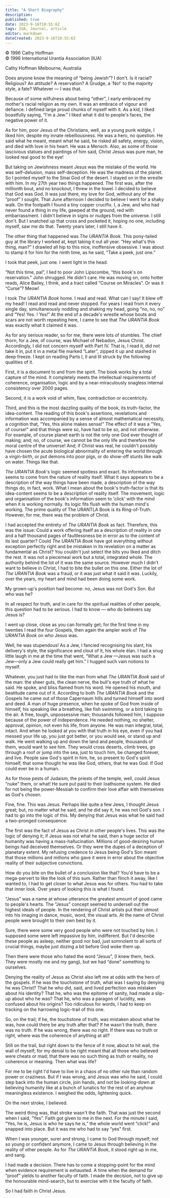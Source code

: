 ```yaml
---
title: "A Short Biography"
description: 
published: true
date: 2023-9-16T10:55:6Z
tags: IUA, Journal, article
editor: markdown
dateCreated: 2023-9-16T10:55:6Z
---
```


<p class="v-card v-sheet theme--light grey lighten-3 px-2">© 1996 Cathy Hoffman<br>© 1996 International Urantia Association (IUA)</p>

Cathy Hoffman
Melbourne, Australia

Does anyone know the meaning of “being Jewish”? I don't. Is it racial? Religious? An attitude? A reservation? A Grudge, a 'No!' to the majority style, a fate? Whatever — I was that.

Because of some wilfulness about being “other”, I early embraced my mother's racial religion as my own. It was an embrace of vigour and defiance. I defined large proud chunks of myself with it. As a kid, I liked boastfully saying, “I'm a Jew.” I liked what it did to people's faces, the negative power of it.

As for him, poor Jesus of the Christians, well, as a young punk widgie, I liked him, despite my innate rebelliousness. He was a hero, no question. He said what he meant, meant what he said, he risked all safety, energy, vision, and died with love in his heart. He was a Mensch. Also, as some of those lascivious statues and paintings of him said, Christ Jesus was pure man, he looked real good to the eye!

But taking on Jewishness meant Jesus was the mistake of the world. He was self-delusion, mass self-deception. He was the madness of the planet. So I pointed myself to the Sinai God of the desert. I stayed on in the wrestle with him. In my 27th year two things happened. The first was, after the millionth bout, and no knockout, I threw in the towel. I decided to believe that God was God. It was just there, my love for God, without any of the “proof” I sought. That June afternoon I decided to believe I went for a shaky walk. On the footpath I found a tiny copper crucifix. I, a Jew, and who had never found a thing in my life, gawped at the ground, red with embarrassment. I didn't believe in signs or nudges from the universe. I still don't. But I snatched up that cross and pocketed it, hoping no one, including myself, saw me do that. Twenty years later, I still have it.

The other thing that happened was _The URANTIA Book_. This pony-tailed guy at the library I worked at, kept taking it out all year. “Hey what's this thing, man?” I drawled all hip to this nice, inoffensive obsessive. I was about to stamp it for him for the ninth time, as he said, “Take a peek, just one.”

I took that peek, just one. I went light in the head.

“Not this time, pal”, I lied to poor John Lipscombe, “this book's on reservation.” John shrugged. He didn't care. He was moving on, onto hotter reads, Alice Bailey, I think, and a tract called “Course on Miracles”. Or was it “Curse”? Meow!

I took _The URANTIA Book_ home. I read and read. What can I say! It blew off my head! I read and read and never stopped. For years I read from it every single day, simultaneously nodding and shaking my head, going “no, no, no” and “Yes! Yes. ! Yes!” At the end of a decade's wrestle whose bouts and scars are not worth repeating here, I came to see that _The URANTIA Book_ was exactly what it claimed it was.

As for any serious reader, so for me, there were lots of stumbles. The chief thorn, for a Jew, of course, was Michael of Nebadon, Jesus Christ. Accordingly, I did not concern myself with Part IV. That is, I read it, did not take it in, put it in a metal file marked “Later”, zipped it up and stashed in deep freeze. I kept on reading Parts I, II and III struck by the following qualities of it.

First, it is a document to and from the spirit. The book works by a total capture of the mind. It completely meets the intellectual requirements of coherence, organisation, logic and by a near-miraculously snagless internal consistency over 2000 pages.

Second, it is a work void of whim, flaw, contradiction or eccentricity.

Third, and this is the most dazzling quality of the book, its truth-factor, the idea-content. The reading of this book's assertions, revelations and information was accompanied by a sense of almost mathematical necessity, a cognition that, “Yes, this alone makes sense!” The effect of it was a “Yes, of course!” and that things were so, have had to be so, and not otherwise. For example, of course planet earth is not the only one God ever thought of making; and; no, of course, we cannot be the only life and therefore the moral centre of the universe! And; if Christ was real, he couldn't possibly have chosen the acute biological abnormality of entering the world through a virgin-birth, or put demons into poor pigs, or do show-off stunts like walk on water. Things like that.

_The URANTIA Book_'s logic seemed spotless and exact. Its information seems to come from the nature of reality itself. What it says appears to be a description of the way things have been made, a description of the way things do, in fact, work. What I mean about the book's truth-factor is that its idea-content seems to be a description of reality itself. The movement, logic and organisation of the book's information seem to 'click' with the mind when it is working normally. Its logic fits flush with the human mind's working. The prime quality of The URANTLA Book is its Ring-of-Truth. However, for me, there was the problem of Christ.

I had accepted the entirety of _The URANTIA Book_ as fact. Therefore, this was the issue: Could a work offering itself as a description of reality in one and a half thousand pages of faultlessness be in error as to the content of its last quarter? Could _The URANTIA Book_ have got everything without exception perfectly right and be mistaken in its revelation on a matter as fundamental as Christ? You couldn't just select the bits you liked and ditch the rest. It was not a piecemeal work but a total, integrated whole. The authority behind the lot of it was the same source. However much I didn't want to believe in Christ, I had to bite the bullet on this one. Either the lot of _The URANTIA Book_ was a fraud, or it was just what it said it was. Luckily, over the years, my heart and mind had been doing some work.

My grown-up's position had become: no, Jesus was not God's Son. But who was he?

In all respect for truth, and in care for the spiritual realities of other people, this question had to be serious. I had to know — who do believers say Jesus is?

I went up close, close as you can formally get; for the first time in my twenties I read the four Gospels, then again the ampler work of _The URANTIA Book_ on who Jesus was.

Well, he was stupendous! As a Jew, I fancied recognising his slant, his delivery's style, the significance and clout of it, his whole élan. I had a snug little laugh in me at the time that went, “What a Jew —Jesus was such a Jew—only a Jew could really get him.” I hugged such vain notions to myself.

Whatever, you just had to like the man from what _The URANTIA Book_ said of the man: the sheer guts, the clean nerve, the bull's eye truth of what he said. He spoke, and bliss flamed from his word. He opened his mouth, and beatitude came out of it. According to both _The URANTIA Book_ and the Gospels he came out of those Capernaum hills and turned himself into word and deed. A man of huge presence, when he spoke of God from inside of himself, his speaking like a breathing, like fish swimming, or a bird taking to the air. A free, tough, unpossessive man; thousands followed him, I suppose because of the power of independence. He needed nothing, no shelter, approval, opinion, not even his life, from anyone. He was man integral, total, intact. And when he looked at you with that truth in his eye, even if you had messed your life up, you just got better, or you would see, or stand up and walk. He went walking up and down the land and people, thousands of them, would want to see him. They would cross deserts, climb trees, go through a roof or jump into the sea, just to touch him, be changed forever, and live. People saw God's spirit in him, he, so present to God's spirit himself, that some thought he was like God, others, that he was God. If God could ever be in a human.

As for those pests of Judaism, the priests of the temple, well, could Jesus “nuke” them, or what! He sure put paid to their loathsome system. He died for not being the power-Messiah to confirm their love affair with themselves as God's chosen.

Fine, fine. This was Jesus. Perhaps like quite a few Jews, I thought Jesus great; but, no matter what he said, and he did say it, he was not God's son. I had to go into the logic of this. My denying that Jesus was what he said had a two-pronged consequence:

The first was the fact of Jesus as Christ in other people's lives. This was the logic of denying it; if Jesus was not what he said, then a huge sector of humanity was having a mass-hallucination. Millions of good-desiring human beings had deceived themselves. Or they were the dupes of a deception of planetary extent. My refusing credence to Jesus being God's Son meant that those millions and millions who gave it were in error about the objective reality of their subjective convictions.

How do you bite on the bullet of a conclusion like that? You'd have to be a mega-pervert to like the look of this sum. Rather than flinch it away, like I wanted to, I had to get closer to what Jesus was for others. You had to take that inner look. Over years of looking this is what I found.

“Jesus” was a name at whose utterance the greatest amount of good came to people's hearts. The “Jesus” concept seemed to undersell out the highest ideals of people. In the rendering of Christ artists put their utmost into his imaging in dance, music, word, the visual arts. At the name of Christ people were brought to their own best by it.

Sure, there were some very good people who were not touched by him. I supposed some were left impassive by him, indifferent. But I'd describe these people as asleep, neither good nor bad, just somnolent to all sorts of crucial things, maybe just dozing a bit before God woke them up.

Then there were those who hated the word “Jesus”, (I knew them, heck. They were mostly me and my gang), but we had “done” something to ourselves.

Denying the reality of Jesus as Christ also left me at odds with the hero of the gospels. If he was the touchstone of truth, what was I saying by denying he was Christ? That he who did, said, and lived perfection was mistaken about his identity? That he, who was the epitome of sanity, had made a slip-up about who he was? That he, who was a paragon of lucidity, was confused about his origins? Too ridiculous for words, I had to keep on tracking on the harrowing logic-trail of this one.

So, on the trail; if he, the touchstone of truth, was mistaken about what he was, how could there be any truth after that? If he wasn't the truth, there was no truth. If he was wrong, there was no right. If there was no truth or right, where was the coherence of anything at all?

Still on the trail, but right down to the fence of it now, about to hit wall, the wall of myself; for my denial to be right meant that all those who believed were cheats or mad; that there was no such thing as truth or reality, no coherence or meaning. Then what was life?

For me to be right I'd have to live in a chaos of no other rule than random power or craziness. But if I was wrong, and Jesus was who he said, I could step back into the human circle, join hands, and not be looking-down at believing humanity like at a bunch of lunatics for the rest of an anyhow meaningless existence. I weighed the odds, lightening quick.

On the next stroke, I believed.

The weird thing was, that stroke wasn't the faith. That was just the second when I said, “Yes”. Faith got given to me in the next. For the minute I said, “Yes, he is, Jesus is who he says he is,” the whole world went “click!” and snapped into place. But it was me who had to say “yes” first.

When I was younger, surer and strong, I came to God through myself; not so young or confident anymore, I came to Jesus through believing in the reality of other people. As for _The URANTIA Book_, it stood right up in me, and sang.

I had made a decision. There has to come a stopping-point for the mind when evidence requirement is exhausted. A time when the demand for “proof” yields to another faculty of faith. I made the decision, not to give up the honourable mind-search, but to exercise with it the faculty of faith.

So I had faith in Christ Jesus.